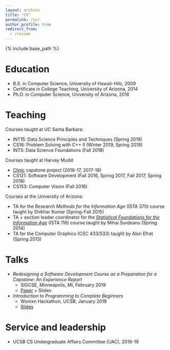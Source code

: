 ```yaml
---
layout: archive
title: "CV"
permalink: /cv/
author_profile: true
redirect_from:
  - /resume
---
```


{% include base_path %}

Education
======
* B.S. in Computer Science, University of Hawaii-Hilo, 2009
* Certificate in College Teaching, University of Arizona, 2014
* Ph.D. in Computer Science, University of Arizona, 2016 

<!--
Work experience
======
* 2016-2018: Visiting Assistant Professor in the [Computer Science Department](http://cs.hmc.edu) at Harvey Mudd College (Claremont, CA)
  
Publications
======
  <ul>{% for post in site.publications %}
    {% include archive-single-cv.html %}
  {% endfor %}</ul>
--> 

Teaching
======

Courses taught at UC Santa Barbara:
* INT15: Data Science Principles and Techniques (Spring 2019)
* CS16: Problem Solving with C++ II (Winter 2019, Spring 2019)
* INT5: Data Science Foundations (Fall 2018)

Courses taught at Harvey Mudd:
*   [Clinic](https://www.cs.hmc.edu/clinic) capstone project (2016-17, 2017-18)
*   CS121: Software Development (Fall 2016, Spring 2017, Fall 2017, Spring 2018)
*   CS153: Computer Vision (Fall 2016)

Courses at the University of Arizona:
*   TA for the *Research Methods for the Information Age* (ISTA 370) course taught by Shikhar Kumar (Spring-Fall 2015)
*   TA + section leader coordinator for the [*Statistical Foundations for the Information Age*](http://surdeanu.info/mihai/teaching/ista116-spring13/index.php) (ISTA 116) course taught by Mihai Surdeanu (Spring 2014)
*   TA for the Computer Graphics (CSC 433/533) taught by Alon Efrat (Spring 2013)
  

Talks
======
* *Redesigning a Software Development Course as a Preparation for a Capstone: An Experience Report*
    * SIGCSE, Minneapolis, MI, February 2019
    * [Paper](https://dl.acm.org/citation.cfm?id=3287498) + Slides
* *Introduction to Programming to Complete Beginners*
    * Womxn Hackathon, UCSB, January 2019 
    * [Slides](https://docs.google.com/presentation/d/1EIeshI2xiHC2_Ca9aXUkbVcrVe9vzOFHMBc3BogL0Fk/edit?usp=sharing) 

Service and leadership
======
* UCSB CS Undergraduate Affairs Committee (UAC), 2018-19
